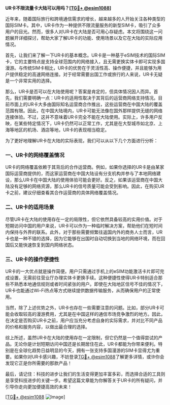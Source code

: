 **UR卡不限流量卡大陆可以用吗？[[TG💪+ @esim1088](https://t.me/s/esim1088)]**

近年来，随着国际旅行和跨境通信需求的增长，越来越多的人开始关注各种类型的国际SIM卡。其中，UR卡作为一种提供不限流量服务的新型SIM卡，吸引了众多用户的目光。然而，很多人对UR卡在大陆是否可用心存疑虑。本文将围绕这一问题展开详细探讨，帮助大家了解UR卡的功能、使用场景以及它在大陆的实际应用情况。

首先，让我们来了解一下UR卡的基本概念。UR卡是一种基于eSIM技术的国际SIM卡，它的主要特点是支持全球范围内的网络接入，且无需更换实体卡即可实现多国漫游。与传统SIM卡相比，UR卡的优势在于灵活性高、操作便捷，并且能够为用户提供稳定的高速网络连接。对于经常需要出国工作或旅行的人来说，UR卡无疑是一个非常实用的选择。

那么，UR卡是否可以在大陆使用呢？答案是肯定的，但具体情况因人而异。首先，我们需要明确一点：UR卡的适用性取决于其背后的运营商网络支持情况。目前市面上的UR卡大多由国际知名运营商合作推出，这些运营商在中国大陆的覆盖范围有限。因此，在中国大陆境内，UR卡可能无法像在国外那样提供无缝的网络连接体验。不过，这并不意味着UR卡完全不能在大陆使用。实际上，许多用户反映，在某些特定情况下，UR卡仍然可以正常工作，尤其是在大型城市如北京、上海等地区的机场、酒店等地，UR卡的表现相当稳定。

为了更好地理解UR卡在大陆的实际表现，我们可以从以下几个方面进行分析：

### **一、UR卡的网络覆盖情况**
UR卡的网络覆盖依赖于其背后的合作运营商。例如，如果你选择的UR卡是由某家国际运营商提供的，而这家运营商在中国大陆设有分支机构并参与了本地网络建设，那么UR卡在中国大陆的使用体验可能会更好。反之，如果该运营商在中国大陆没有足够的网络资源，那么UR卡的信号质量可能会受到影响。因此，在购买UR卡之前，建议仔细查看其合作运营商的具体网络覆盖情况。

### **二、UR卡的适用场景**
尽管UR卡在大陆的使用存在一定的局限性，但它依然具备较高的实用价值。对于短期访问中国的用户来说，UR卡可以作为一种临时解决方案，帮助他们在短时间内保持与外界的联系。此外，对于那些需要频繁往返国内外的商务人士而言，UR卡也是一种不错的选择，因为它能够在出国时自动切换到当地的网络环境，而在回国后又能快速恢复到国内网络状态。

### **三、UR卡的操作便捷性**
UR卡的一大优点就是操作简便。用户只需通过手机上的eSIM功能激活卡片即可完成设置，无需前往营业厅办理实体卡更换手续。这种便捷性使得UR卡特别适合那些不熟悉本地通信规则或者时间紧张的用户。即使在大陆地区信号不佳的情况下，UR卡也能通过Wi-Fi热点等方式继续提供数据传输服务，从而确保用户的正常使用。

当然，除了上述优势之外，UR卡也存在一些需要注意的问题。比如，部分UR卡可能会收取较高的漫游费用，尤其是在中国这样的通信市场竞争激烈的地方。因此，在决定是否购买UR卡之前，用户应当充分考虑自身的实际需求，并对比不同产品的价格和服务内容，以做出最合理的选择。

综上所述，虽然UR卡在大陆的使用存在一定限制，但它仍然是一个值得尝试的产品。无论你是计划短期访问中国还是长期居住在此，UR卡都能为你带来便利。特别是在全球化趋势日益明显的今天，拥有一张支持多国漫游的SIM卡显得尤为重要。如果你对UR卡感兴趣，不妨登录[TG💪+ @esim1088](https://t.me/s/esim1088)了解更多详情，或许你会发现它正是你所需要的那款产品！

最后，请记住：科技的进步让我们的生活变得更加丰富多彩，而选择合适的工具则是享受科技进步的关键一步。希望这篇文章能为你解答关于UR卡的所有疑问，并引导你走向更加便捷高效的未来！

[[TG💪+ @esim1088](https://t.me/s/esim1088) ![Image](https://i.postimg.cc/4NQfJmqS/Snipaste-2025-05-13-00-14-12.png)]